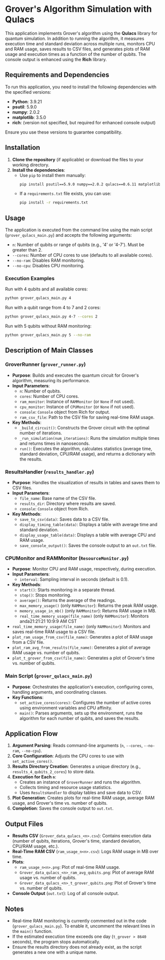 # Grover's Algorithm Simulation with Qulacs

This application implements Grover's algorithm using the **Qulacs** library for quantum simulation. In addition to running the algorithm, it measures execution time and standard deviation across multiple runs, monitors CPU and RAM usage, saves results to CSV files, and generates plots of RAM usage and execution times as a function of the number of qubits. The console output is enhanced using the **Rich** library.

## Requirements and Dependencies

To run this application, you need to install the following dependencies with the specified versions:

- **Python**: 3.9.21
- **psutil**: 5.9.0
- **numpy**: 2.0.2
- **matplotlib**: 3.5.0
- **rich**: (version not specified, but required for enhanced console output)

Ensure you use these versions to guarantee compatibility.

## Installation

1. **Clone the repository** (if applicable) or download the files to your working directory.
2. **Install the dependencies**:
    - Use `pip` to install them manually:
      ```bash
      pip install psutil==5.9.0 numpy==2.0.2 qulacs==0.6.11 matplotlib==3.5.0 rich
      ```
    - If a `requirements.txt` file exists, you can use:
      ```bash
      pip install -r requirements.txt
      ```

## Usage

The application is executed from the command line using the main script (`grover_qulacs_main.py`) and accepts the following arguments:

- `n`: Number of qubits or range of qubits (e.g., '4' or '4-7'). Must be greater than 2.
- `--cores`: Number of CPU cores to use (defaults to all available cores).
- `--no-ram`: Disables RAM monitoring.
- `--no-cpu`: Disables CPU monitoring.

### Execution Examples

Run with 4 qubits and all available cores:
```bash
python grover_qulacs_main.py 4
```

Run with a qubit range from 4 to 7 and 2 cores:
```bash
python grover_qulacs_main.py 4-7 --cores 2
```

Run with 5 qubits without RAM monitoring:
```bash
python grover_qulacs_main.py 5 --no-ram
```

## Description of Main Classes

### GroverRunner (`grover_runner.py`)

- **Purpose**: Builds and executes the quantum circuit for Grover's algorithm, measuring its performance.
- **Input Parameters**:
  - `n`: Number of qubits.
  - `cores`: Number of CPU cores.
  - `ram_monitor`: Instance of `RAMMonitor` (or `None` if not used).
  - `cpu_monitor`: Instance of `CPUMonitor` (or `None` if not used).
  - `console`: `Console` object from Rich for output.
  - `ram_csv_file`: Path to the CSV file for saving real-time RAM usage.
- **Key Methods**:
  - `_build_circuit()`: Constructs the Grover circuit with the optimal number of iterations.
  - `_run_simulation(num_iterations)`: Runs the simulation multiple times and returns times in nanoseconds.
  - `run()`: Executes the algorithm, calculates statistics (average time, standard deviation, CPU/RAM usage), and returns a dictionary with the results.

### ResultsHandler (`results_handler.py`)

- **Purpose**: Handles the visualization of results in tables and saves them to CSV files.
- **Input Parameters**:
  - `file_name`: Base name of the CSV file.
  - `results_dir`: Directory where results are saved.
  - `console`: `Console` object from Rich.
- **Key Methods**:
  - `save_to_csv(data)`: Saves data to a CSV file.
  - `display_timing_table(data)`: Displays a table with average time and standard deviation.
  - `display_usage_table(data)`: Displays a table with average CPU and RAM usage.
  - `save_console_output()`: Saves the console output to an `out.txt` file.

### CPUMonitor and RAMMonitor (`ResourceMonitor.py`)

- **Purpose**: Monitor CPU and RAM usage, respectively, during execution.
- **Input Parameters**:
  - `interval`: Sampling interval in seconds (default is 0.1).
- **Key Methods**:
  - `start()`: Starts monitoring in a separate thread.
  - `stop()`: Stops monitoring.
  - `average()`: Returns the average of the readings.
  - `max_memory_usage()` (only `RAMMonitor`): Returns the peak RAM usage.
  - `memory_usage_in_mb()` (only `RAMMonitor`): Returns RAM usage in MB.
  - `real_time_memory_usage(file_name)` (only `RAMMonitor`): Monitors anda21:21:21 10:9:9 AM CST
- `real_time_memory_usage(file_name)` (only `RAMMonitor`): Monitors and saves real-time RAM usage to a CSV file.
- `plot_ram_usage_from_csv(file_name)`: Generates a plot of RAM usage from a CSV file.
- `plot_ram_avg_from_results(file_name)`: Generates a plot of average RAM usage vs. number of qubits.
- `plot_t_grover_from_csv(file_name)`: Generates a plot of Grover's time vs. number of qubits.

### Main Script (`grover_qulacs_main.py`)

- **Purpose**: Orchestrates the application's execution, configuring cores, handling arguments, and coordinating classes.
- **Key Functions**:
  - `set_active_cores(cores)`: Configures the number of active cores using environment variables and CPU affinity.
  - `main()`: Parses arguments, sets up the environment, runs the algorithm for each number of qubits, and saves the results.

## Application Flow

1. **Argument Parsing**: Reads command-line arguments (`n`, `--cores`, `--no-ram`, `--no-cpu`).
2. **Core Configuration**: Adjusts the CPU cores to use with `set_active_cores()`.
3. **Results Directory Creation**: Generates a unique directory (e.g., `results_4_qubits_2_cores`) to store data.
4. **Execution for Each `n`**:
   - Creates an instance of `GroverRunner` and runs the algorithm.
   - Collects timing and resource usage statistics.
   - Uses `ResultsHandler` to display tables and save data to CSV.
5. **Plot Generation**: Creates plots for real-time RAM usage, average RAM usage, and Grover's time vs. number of qubits.
6. **Completion**: Saves the console output to `out.txt`.

## Output Files

- **Results CSV** (`Grover_data_qulacs_<n>.csv`): Contains execution data (number of qubits, iterations, Grover's time, standard deviation, CPU/RAM usage, etc.).
- **Real-Time RAM CSV** (`ram_usage_n<n>.csv`): Logs RAM usage in MB over time.
- **Plots**:
  - `ram_usage_n<n>.png`: Plot of real-time RAM usage.
  - `Grover_data_qulacs_<n>_ram_avg_qubits.png`: Plot of average RAM usage vs. number of qubits.
  - `Grover_data_qulacs_<n>_t_grover_qubits.png`: Plot of Grover's time vs. number of qubits.
- **Console Output** (`out.txt`): Log of all console output.

## Notes

- Real-time RAM monitoring is currently commented out in the code (`grover_qulacs_main.py`). To enable it, uncomment the relevant lines in the `main()` function.
- If the estimated execution time exceeds one day (`t_grover > 8640` seconds), the program stops automatically.
- Ensure the results directory does not already exist, as the script generates a new one with a unique name.
